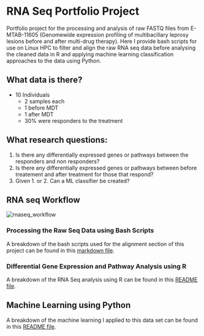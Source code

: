 # RNA Seq Portfolio Project
Portfolio project for the processing and analysis of raw FASTQ files from E-MTAB-11605 (Genomewide expression profiling of multibacillary leprosy lesions before and after multi-drug therapy). Here I provide bash scripts for use on Linux HPC to filter and align the raw RNA seq data before analysing the cleaned data in R and applying machine learning classification approaches to the data using Python.

## What data  is there?
- 10 Individuals
  - 2 samples each
  - 1 before MDT
  - 1 after MDT
  - 30% were responders to the treatment
  
## What research questions:
1. Is there any differentially expressed genes or pathways between the responders and non responders?
2. Is there any differentially expressed genes or pathways between before treatement and after treatment for those that respond?
3. Given 1. or 2. Can a ML classifier be created?

## RNA seq Workflow
![rnaseq_workflow](https://user-images.githubusercontent.com/59836053/188562342-930d3864-1345-439f-b895-8443a6ce268e.jpg)

### Processing the Raw Seq Data using Bash Scripts
A breakdown of the bash scripts used for the alignment section of this project can be found in this [markdown file](bash_scripts.md).

### Differential Gene Expression and Pathway Analysis using R

A breakdown of the RNA Seq analysis using R can be found in this [README file]().

## Machine Learning using Python

A breakdown of the machine learning I applied to this data set can be found in this [README file]().
